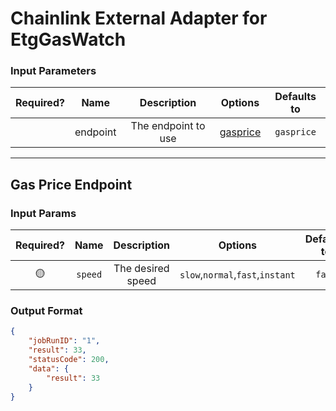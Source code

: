 # Chainlink External Adapter for EtgGasWatch

### Input Parameters

| Required? |   Name   |     Description     |            Options             | Defaults to |
| :-------: | :------: | :-----------------: | :----------------------------: | :---------: |
|           | endpoint | The endpoint to use | [gasprice](#gasprice-Endpoint) | `gasprice`  |

---

## Gas Price Endpoint

### Input Params

| Required? |  Name   |    Description    |               Options                | Defaults to |
| :-------: | :-----: | :---------------: | :----------------------------------: | :---------: |
|    🟡     | `speed` | The desired speed | `slow`,`normal`,`fast`,`instant` |  `fast`  |

### Output Format

```json
{
    "jobRunID": "1",
    "result": 33,
    "statusCode": 200,
    "data": {
        "result": 33
    }
}
```
